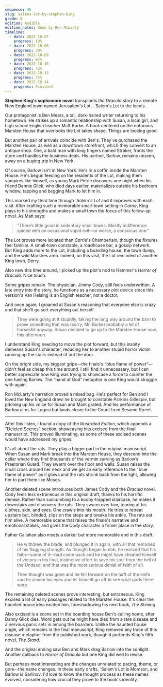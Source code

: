 ```yaml
---
sequence: 45
slug: salems-lot-by-stephen-king
grade: B
edition: Audible
edition_notes: Read by Ron McLarty
timeline:
  - date: 2022-10-07
    progress: 19%
  - date: 2022-10-08
    progress: 30%
  - date: 2022-10-09
    progress: 64%
  - date: 2022-10-10
    progress: 72%
  - date: 2022-10-13
    progress: 75%
  - date: 2022-10-14
    progress: Finished
---
```


**Stephen King's sophomore novel** transplants <span data-work-slug="dracula-by-bram-stoker">_the Dracula story_</span> to a remote New England town named Jerusalem's Lot--`Salem's Lot to the locals.

<!-- end -->

Our protagonist is Ben Mears, a tall, dark-haired writer returning to his hometown. He strikes up a romantic relationship with Susan, a local girl, and high school English teacher Matt Burke. A book centered on the notorious Marsten House that overlooks the Lot takes shape. Things are looking good.

But another pair of arrivals coincide with Ben's. They've purchased the Marsten House, as well as a downtown storefront, which they convert to an antique shop. One, a bald man with long fingers named Straker, fronts the store and handles the business deals. His partner, Barlow, remains unseen, away on a buying trip in New York.

Of course, Barlow isn't in New York. He's in a coffin inside the Marsten House. He's begun feeding on the residents of the Lot, making them vampires like himself, as young Mark Petrie discovers one night when his friend Dannie Glick, who died days earlier, materializes outside his bedroom window, tapping and begging Mark to let him in.

This marked my third time through _`Salem's Lot_ and it improves with each visit. After crafting such a memorable small-town setting in <span data-work-slug="carrie-by-stephen-king">_Carrie_</span>, King plays to his strengths and makes a small town the focus of this follow-up novel. As Matt says:

> "There’s little good in sedentary small towns. Mostly indifference spiced with an occasional vapid evil—or worse, a conscious one."

The Lot proves more isolated than _Carrie_'s Chamberlain, though the fixtures feel familiar. A small-town constable, a roadhouse bar, a gossip network. But King adds more to the Lot, including a boarding house, the town dump, and the wild Marshes area. Indeed, on this visit, the Lot reminded of another King town, Derry.

Also new this time around, I picked up the plot's nod to Hammer's _Horror of Dracula_. Nice touch.

Some gripes remain. The physician, Jimmy Cody, still feels underwritten. A late entry into the story, he functions as a necessary plot device since this version's Van Helsing is an English teacher, not a doctor.

And once again, I groaned at Susan's reasoning that everyone else is crazy and that she'll go sort everything out herself.

> They were going at it stupidly, taking the long way around the barn to prove something that was (sorry, Mr. Burke) probably a lot of horseshit anyway. Susan decided to go up to the Marsten House now, this afternoon.

I understand King needing to move the plot forward, but this inanity demeans Susan's character, reducing her to another stupid horror victim running up the stairs instead of out the door.

On the bright side, my biggest gripe—the finale's “blue flame of power"—didn't feel as cheap this time around. I still find it unnecessary, but I can better appreciate how King was trying to showcase a force to counter the one fueling Barlow. The “hand of God” metaphor is one King would struggle with again.

Ron McLarty's narration proved a mixed bag. He's perfect for Ben and I loved the New England drawl he brought to constable Parkins Gillespie, but pitching up his voice for Susan and Mark grated. And his performance of Barlow aims for Lugosi but lands closer to the Count from Sesame Street.

---

After this listen, I found a copy of the _Illustrated Edition_, which appends a "Deleted Scenes" section, showcasing bits excised from the final manuscript. This proved illuminating, as some of these excised scenes would have addressed my gripes.

It’s all about the rats. They play a bigger part in the original manuscript. When Susan and Mark break into the Marsten House, they descend into the cellar where they find thousands of the vermin serving as Barlow’s Praetorian Guard. They swarm over the floor and walls. Susan raises the small cross around her neck and we get an early reference to the "blue flame of power" as it glows and the rats shrink back from the light, allowing her to part them like Moses.

Another deleted scene introduces both James Cody and the _Dracula_ novel. Cody feels less extraneous in this original draft, thanks to his horrific demise. Rather than succumbing to a booby-trapped staircase, he makes it downstairs and discovers the rats. They swarm over him, tearing at his clothes, skin, and eyes. One crawls into his mouth. He tries to retreat upstairs but, blinded, slips on the steps and breaks his ankle. The rats eat him alive. A memorable scene that raises the finale's narrative and emotional stakes, and gives the Cody character a firmer place in the story.

Father Callahan also meets a darker but more memorable end in this draft.

> He withdrew the blade, and plunged it in again, with all that remained of his flagging strength. As thought began to ebb, he realized that his faith—some of it—had come back and he might have cheated himself of victory in his final, instinctive effort to save his soul from the hell of the Undead; and that was the most serious denial of faith of all.
>
> Then thought was gone and he fell forward on the haft of the knife and he closed his eyes and let himself go off to see what gods there were.

The remaining deleted scenes prove interesting, but extraneous. King excised a lot of early passages related to the Marsten House. It's clear the haunted house idea excited him, foreshadowing his next book, <span data-work-slug="the-shining-by-stephen-king">_The Shining_</span>.

Also excised is a scene set in the boarding house Ben's calling home, after Danny Glick dies. Word gets out he might have died from a rare disease and a nervous panic sets in among the boarders. Unlike the haunted house angle, which remains in the final manuscript, King removed any trace of this disease metaphor from the published work, though it portends King's fifth novel, <span data-work-slug="the-stand-by-stephen-king">_The Stand_</span>.

And the original ending saw Ben and Mark drag Barlow into the sunlight. Another callback to _Horror of Dracula_ but one King did well to revise.

But perhaps most interesting are the changes unrelated to pacing, theme, or gore--the name changes. In these early drafts, `Salem's Lot is Momson, and Barlow is Sarlinov. I'd love to know the thought process as these names evolved, considering how crucial they prove to the book's identity.
